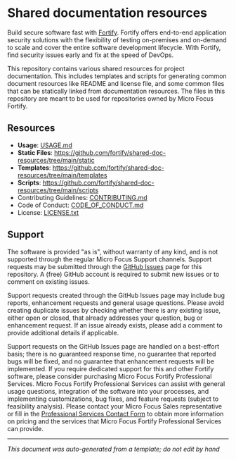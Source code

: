 # Shared documentation resources 

Build secure software fast with [Fortify](https://www.microfocus.com/en-us/solutions/application-security). Fortify offers end-to-end application security solutions with the flexibility of testing on-premises and on-demand to scale and cover the entire software development lifecycle.  With Fortify, find security issues early and fix at the speed of DevOps. 

This repository contains various shared resources for project documentation. This includes templates and scripts for generating common document resources like README and license file, and some common files that can be statically linked from documentation resources. The files in this repository are meant to be used for repositories owned by Micro Focus Fortify.

## Resources

* **Usage**: [USAGE.md](USAGE.md)
* **Static Files**: https://github.com/fortify/shared-doc-resources/tree/main/static
* **Templates**: https://github.com/fortify/shared-doc-resources/tree/main/templates
* **Scripts**: https://github.com/fortify/shared-doc-resources/tree/main/scripts
* Contributing Guidelines: [CONTRIBUTING.md](CONTRIBUTING.md)
* Code of Conduct: [CODE_OF_CONDUCT.md](CODE_OF_CONDUCT.md)
* License: [LICENSE.txt](LICENSE.txt)

## Support

The software is provided "as is", without warranty of any kind, and is not supported through the regular Micro Focus Support channels. Support requests may be submitted through the [GitHub Issues](https://github.com/fortify/shared-doc-resources/issues) page for this repository. A (free) GitHub account is required to submit new issues or to comment on existing issues. 

Support requests created through the GitHub Issues page may include bug reports, enhancement requests and general usage questions. Please avoid creating duplicate issues by checking whether there is any existing issue, either open or closed, that already addresses your question, bug or enhancement request. If an issue already exists, please add a comment to provide additional details if applicable.

Support requests on the GitHub Issues page are handled on a best-effort basis; there is no guaranteed response time, no guarantee that reported bugs will be fixed, and no guarantee that enhancement requests will be implemented. If you require dedicated support for this and other Fortify software, please consider purchasing Micro Focus Fortify Professional Services. Micro Focus Fortify Professional Services can assist with general usage questions, integration of the software into your processes, and implementing customizations, bug fixes, and feature requests (subject to feasibility analysis). Please contact your Micro Focus Sales representative or fill in the [Professional Services Contact Form](https://www.microfocus.com/en-us/cyberres/contact/professional-services) to obtain more information on pricing and the services that Micro Focus Fortify Professional Services can provide.

---

*This document was auto-generated from a template; do not edit by hand*
